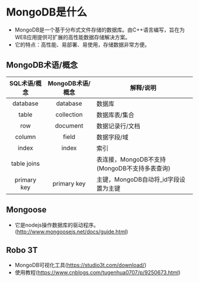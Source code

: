 # MongoDB是什么

- MongoDB是一个基于分布式文件存储的数据库。由C++语言编写，旨在为WEB应用提供可扩展的高性能数据存储解决方案。
- 它的特点：高性能、易部署、易使用，存储数据非常方便。

## MongoDB术语/概念

| SQL术语/概念   | MongoDB术语/概念   | 解释/说明                                  |
| :-----------: | :---------------: | -------------------------------------------|
|   database    |     database      | 数据库                                      |
|     table     |    collection     | 数据库表/集合                                |
|      row      |     document      | 数据记录行/文档                              |
|    column     |       field       | 数据字段/域                                  |
|     index     |       index       | 索引                                        |
|  table joins  |                   | 表连接，MongoDB不支持(MongoDB不支持多表查询)  |
|  primary key  |    primary key    | 主键，MongoDB自动将_id字段设置为主键          |


## Mongoose
- 它是nodejs操作数据库的驱动程序。(http://www.mongoosejs.net/docs/guide.html)

## Robo 3T
- MongoDB可视化工具(https://studio3t.com/download/)
- 使用教程(https://www.cnblogs.com/tugenhua0707/p/9250673.html)